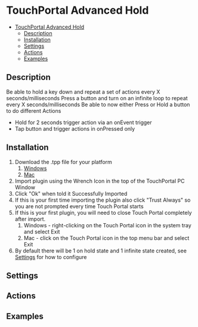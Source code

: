 # TouchPortal Advanced Hold

- [TouchPortal Advanced Hold](#touchportal-advanced-hold)
  - [Description](#description)
  - [Installation](#installation)
  - [Settings](#settings)
  - [Actions](#actions)
  - [Examples](#examples)

## Description
Be able to hold a key down and repeat a set of actions every X seconds/milliseconds
Press a button and turn on an infinite loop to repeat every X seconds/milliseconds
Be able to now either Press or Hold a button to do different Actions
   - Hold for 2 seconds trigger action via an onEvent trigger
   - Tap button and trigger actions in onPressed only

## Installation
1. Download the .tpp file for your platform
   1. [Windows](Installers/TPAdvancedHold-Win.tpp)
   2. [Mac](Installers/TPAdvancedHold-Mac.tpp)
2. Import plugin using the Wrench Icon in the top of the TouchPortal PC Window
3. Click "Ok" when told it Successfully Imported
4. If this is your first time importing the plugin also click "Trust Always" so you are not prompted every time Touch Portal starts
5. If this is your first plugin, you will need to close Touch Portal completely after import.
   1. Windows - right-clicking on the Touch Portal icon in the system tray and select Exit
   2. Mac - click on the Touch Portal icon in the top menu bar and select Exit
6. By default there will be 1 on hold state and 1 infinite state created, see [Settings](#settings) for how to configure

## Settings


## Actions

## Examples
